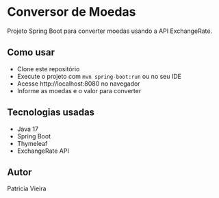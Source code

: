 # Conversor de Moedas

Projeto Spring Boot para converter moedas usando a API ExchangeRate.

## Como usar

- Clone este repositório
- Execute o projeto com `mvn spring-boot:run` ou no seu IDE
- Acesse http://localhost:8080 no navegador
- Informe as moedas e o valor para converter

## Tecnologias usadas

- Java 17
- Spring Boot
- Thymeleaf
- ExchangeRate API

## Autor

Patricia Vieira

